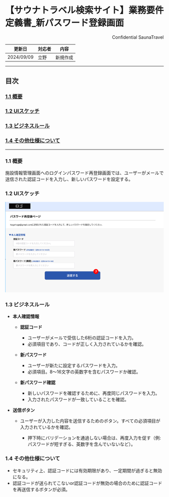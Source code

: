 # 【サウナトラベル検索サイト】業務要件定義書_新パスワード登録画面

<div style="text-align: right;">
Confidential SaunaTravel
</div>

|更新日|対応者|内容|
|-|-|-|
| 2024/09/09 | 立野 | 新規作成 |

***

## 目次
### [1.1 概要](#anchor1)
### [1.2 UIスケッチ](#anchor2)
### [1.3 ビジネスルール](#anchor3)
### [1.4 その他仕様について](#anchor4)

***

<a id="anchor1"></a>

### 1.1 概要
施設情報管理画面へのログインパスワード再登録画面では、ユーザーがメールで送信された認証コードを入力し、新しいパスワードを設定する。

<a id="anchor2"></a>

### 1.2 UIスケッチ
![新パスワード登録画面](image\8_新パスワード登録画面.png)

<a id="anchor3"></a>

### 1.3 ビジネスルール

- **本人確認情報**
  - **認証コード**
    - ユーザーがメールで受信した6桁の認証コードを入力。
    - 必須項目であり、コードが正しく入力されているかを確認。

  - **新パスワード**
    - ユーザーが新たに設定するパスワードを入力。
    - 必須項目。8〜16文字の英数字を含むパスワードか確認。

  - **新パスワード確認**
    - 新しいパスワードを確認するために、再度同じパスワードを入力。
    - 入力されたパスワードが一致していることを確認。

- **送信ボタン**
  - ユーザーが入力した内容を送信するためのボタン。すべての必須項目が入力されているかを確認。

      - 押下時にバリデーションを通過しない場合は、再度入力を促す（例: パスワードが短すぎる、英数字を含んでいないなど）。

<a id="anchor4"></a>

### 1.4 その他仕様について
- セキュリティ上、認証コードには有効期限があり、一定期間が過ぎると無効になる。
- 認証コードが送られてこないor認証コードが無効の場合のために認証コードを再送信するボタンが必須。
